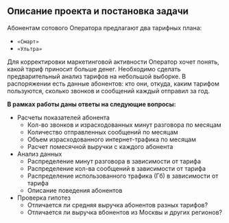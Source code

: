 ## Описание проекта и постановка задачи

Абонентам сотового Оператора предлагают два тарифных плана:
- `«Смарт»`
- `«Ультра»` 

Для корректировки маркетинговой активности Оператор хочет понять, какой тариф приносит больше денег.
Необходимо сделать предварительный анализ тарифов на небольшой выборке. В распоряжении есть данные абонентов: кто они, откуда, каким тарифом пользуются, сколько звонков и сообщений каждый отправил за год.

**В рамках работы даны ответы на следующие вопросы:**
- Расчеты показателей абонента
    - Кол-во звонков и израсходованных минут разговора по месяцам
    - Количество отправленных сообщений по месяцам
    - Объем израсходованного интернет-трафика по месяцам
    - Расчет помесячной выручки с каждого абонента
- Анализ данных
    - Распределение минут разговора в зависимости от тарифа
    - Распределение кол-ва сообщений в зависимости от тарифа
    - Распределение использованного трафика (Гб) в зависимости от тарифа
    - Описание поведения абонентов
- Проверка гипотез
    - Отличается ли средняя выручка абонентов разных тарифов?
    - Отличается ли выручка вбонентов из Москвы и других регионов?
